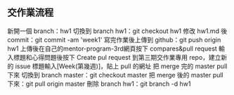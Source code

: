 ## 交作業流程
新開一個 branch：hw1
切換到 branch hw1：git checkout hw1
修改 hw1.md 後 commit：git commit -am 'week1'
寫完作業後上傳到 github：git push origin hw1
上傳後在自己的mentor-program-3rd網頁按下 compares&pull request
輸入標題和心得問題後按下 Create pul request
到第三期交作業專用 repo，建立新的 issue
標題輸入[Week(第幾週)]，貼上 pull 的網址
把 merge 完的 master pull 下來
切換到 branch master：git checkout master
把 merge 後的 master pull 下來：git pull origin master
刪除 branch hw1：git branch -d hw1